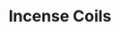 ---
title: Incense Coils
tags: john
image: /files/Incense_Coils/Incense_Coils_2000.jpg
imageBase: Incense_Coils
alt: Burning incense coils at the Tin Hau Temple       
width: 2000
height: 1333
imageDate: November 2013
location: Tin Hau Temple, Hong Kong SAR
camera: Canon T3i
metaDescription: Burning incense coils at the Tin Hau Temple 
---